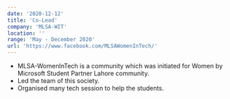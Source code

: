 ```yaml
---
date: '2020-12-12'
title: 'Co-Lead'
company: 'MLSA-WIT'
location: ''
range: 'May - December 2020'
url: 'https://www.facebook.com/MLSAWomenInTech/'
---
```


- MLSA-WomenInTech is a community which was initiated for Women by Microsoft Student Partner Lahore community.
- Led the team of this society.
- Organised many tech session to help the students.
